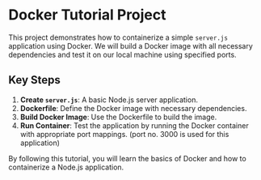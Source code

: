 # Docker Tutorial Project

This project demonstrates how to containerize a simple `server.js` application using Docker. We will build a Docker image with all necessary dependencies and test it on our local machine using specified ports.

## Key Steps
1. **Create `server.js`**: A basic Node.js server application.
2. **Dockerfile**: Define the Docker image with necessary dependencies.
3. **Build Docker Image**: Use the Dockerfile to build the image.
4. **Run Container**: Test the application by running the Docker container with appropriate port mappings. (port no. 3000 is used for this application)


By following this tutorial, you will learn the basics of Docker and how to containerize a Node.js application.
